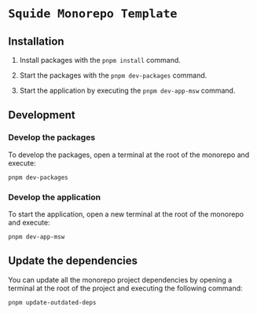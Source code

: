 # `Squide Monorepo Template`

## Installation

1. Install packages with the `pnpm install` command.

2. Start the packages with the `pnpm dev-packages` command.

3. Start the application by executing the `pnpm dev-app-msw` command.

## Development

### Develop the packages

To develop the packages, open a terminal at the root of the monorepo and execute:

```
pnpm dev-packages
```

### Develop the application

To start the application, open a new terminal at the root of the monorepo and execute:

```
pnpm dev-app-msw
```

## Update the dependencies

You can update all the monorepo project dependencies by opening a terminal at the root of the project and executing the following command:

```
pnpm update-outdated-deps
```


